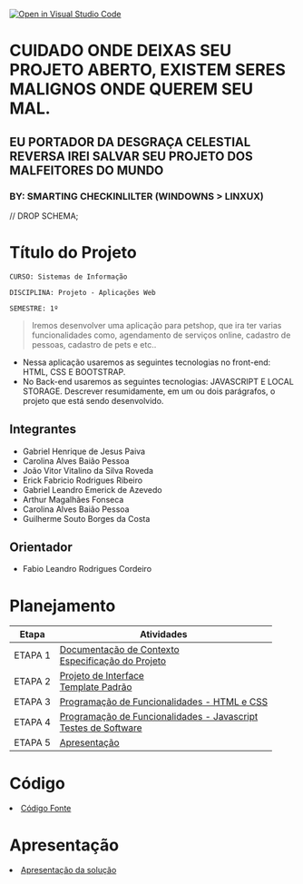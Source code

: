 [![Open in Visual Studio Code](https://classroom.github.com/assets/open-in-vscode-c66648af7eb3fe8bc4f294546bfd86ef473780cde1dea487d3c4ff354943c9ae.svg)](https://classroom.github.com/online_ide?assignment_repo_id=10319679&assignment_repo_type=AssignmentRepo)

# CUIDADO ONDE DEIXAS SEU PROJETO ABERTO, EXISTEM SERES MALIGNOS ONDE QUEREM SEU MAL. 
## EU PORTADOR DA DESGRAÇA CELESTIAL REVERSA IREI SALVAR SEU PROJETO DOS MALFEITORES DO MUNDO 
### BY: SMARTING CHECKINLILTER (WINDOWNS > LINXUX)
// DROP SCHEMA;

# Título do Projeto

`CURSO: Sistemas de Informação`

`DISCIPLINA: Projeto - Aplicações Web`

`SEMESTRE: 1º`
> Iremos desenvolver uma aplicação para petshop, que ira ter varias funcionalidades como, agendamento de serviços online, cadastro de pessoas, cadastro de pets e etc..

* Nessa aplicação usaremos as seguintes tecnologias no front-end: HTML, CSS E BOOTSTRAP.
* No Back-end usaremos as seguintes tecnologias: JAVASCRIPT E LOCAL STORAGE.
Descrever resumidamente, em um ou dois parágrafos, o projeto que está sendo desenvolvido.

## Integrantes

* Gabriel Henrique de Jesus Paiva
* Carolina Alves Baião Pessoa
* João Vitor Vitalino da Silva Roveda
* Erick Fabricio Rodrigues Ribeiro
* Gabriel Leandro Emerick de Azevedo
* Arthur Magalhães Fonseca
* Carolina Alves Baião Pessoa
* Guilherme Souto Borges da Costa

## Orientador

* Fabio Leandro Rodrigues Cordeiro

# Planejamento

| Etapa         | Atividades |
|  :----:   | ----------- |
| ETAPA 1         |[Documentação de Contexto](docs/context.md) <br> [Especificação do Projeto](docs/especification.md) |
| ETAPA 2         |[Projeto de Interface](docs/interface.md) <br> [Template Padrão](docs/template.md) |
| ETAPA 3         |[Programação de Funcionalidades - HTML e CSS](docs/development.md) |
| ETAPA 4        |[Programação de Funcionalidades - Javascript](docs/development.md) <br> [Testes de Software ](docs/tests.md) |
| ETAPA 5         | [Apresentação](presentation/README.md) |

# Código

<li><a href="src/README.md"> Código Fonte</a></li>

# Apresentação

<li><a href="presentation/README.md"> Apresentação da solução</a></li>
